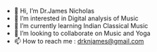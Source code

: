 - 👋 Hi, I’m Dr.James Nicholas
- 👀 I’m interested in Digital analysis of Music
- 🌱 I’m currently learning Indian Classical Music
- 💞️ I’m looking to collaborate on Music and Yoga
- 📫 How to reach me : drknjames@gmail.com

<!---
drknjames/drknjames is a ✨ special ✨ repository because its `README.md` (this file) appears on your GitHub profile.
You can click the Preview link to take a look at your changes.
--->
